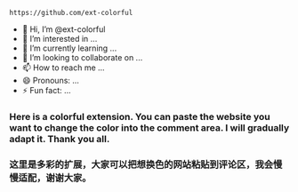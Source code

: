 `https://github.com/ext-colorful`
- 👋 Hi, I’m @ext-colorful
- 👀 I’m interested in ...
- 🌱 I’m currently learning ...
- 💞️ I’m looking to collaborate on ...
- 📫 How to reach me ...
- 😄 Pronouns: ...
- ⚡ Fun fact: ...

### Here is a colorful extension. You can paste the website you want to change the color into the comment area. I will gradually adapt it. Thank you all.
### 这里是多彩的扩展，大家可以把想换色的网站粘贴到评论区，我会慢慢适配，谢谢大家。
